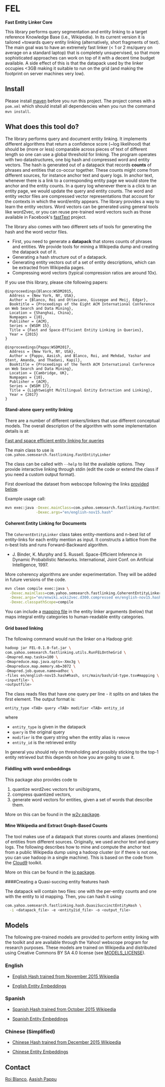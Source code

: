 # FEL

__Fast Entity Linker Core__

This library performs query segmentation and entity linking to a target reference Knowledge Base (i.e., Wikipedia). In its current version it is tailored
+towards query entity linking (alternatively, short fragments of text). The main goal was to have an extremely fast linker
 (< 1 or 2 ms/query on average on a standard laptop) that is completely unsupervised, so that more sophisticated approaches can work on top of it with a decent time budget available. A side effect of this is that the datapack used by the linker
occupies <3GB making it suitable to run on the grid (and making the footprint on server machines very low).

## Install

Please install [maven](https://maven.apache.org/) before you run this project. The project comes with a `pom.xml` which should install all dependencies when you run the command `` mvn install ``. 

## What does this tool do?

The library performs query and document entity linking. It implements different algorithms that return a confidence score (~log likelihood)
that should be (more or less) comparable across pieces of text of different length so one can use a global threshold for linking. The program operates
with two datastructures, one big hash and compressed word and entity vectors. The hash is generated out of a datapack that records __counts__ of
phrases and entities that co-occur together. These counts might come from different sources, for instance anchor text and query logs. In anchor
text, whenever there is a link to a corresponding entity page we would store the anchor and the entity counts. In a query log whenever there is a
click to an entity page, we would update the query and entity counts. The word and entity vector files are compressed vector representations
that account for the contexts in which the word/entity appears. The library
provides a way to learn the entity vectors. Word vectors can be generated using general tools like word2vec, or you can reuse pre-trained word vectors such as those available in Facebook's [fastText](https://github.com/facebookresearch/fastText/blob/master/pretrained-vectors.md) project.

The library also comes with two different sets of tools for generating the hash and the word vector files.
* First, you need to generate a __datapack__ that stores counts of phrases and entities. We provide tools for mining a Wikipedia dump and creating the datapack out of it.
* Generating a hash structure out of a datapack.
* Generating entity vectors out of a set of entity descriptions, which can be extracted from Wikipedia pages.
* Compressing word vectors (typical compression ratios are around 10x).

If you use this library, please cite following papers:

```    
@inproceedings{Blanco:WSDM2015,
  Address = {New York, NY, USA},
  Author = {Blanco, Roi and Ottaviano, Giuseppe and Meij, Edgar},
  Booktitle = {Proceedings of the Eight ACM International Conference on Web Search and Data Mining},
  Location = {Shanghai, China},
  Numpages = {10},
  Publisher = {ACM},
  Series = {WSDM 15},
  Title = {Fast and Space-Efficient Entity Linking in Queries},
  Year = {2015}
}

@inproceedings{Pappu:WSDM2017,
  Address = {New York, NY, USA},
  Author = {Pappu, Aasish, and Blanco, Roi, and Mehdad, Yashar and Stent, Amanda, and Thadani, Kapil},
  Booktitle = {Proceedings of the Tenth ACM International Conference on Web Search and Data Mining},
  Location = {Cambridge, UK},
  Numpages = {10},
  Publisher = {ACM},
  Series = {WSDM 17},
  Title = {Lightweight Multilingual Entity Extraction and Linking},
  Year = {2017}
}
```

#### Stand-alone query entity linking

There are a number of different rankers/linkers that use different conceptual models. The overall description of the algorithm with some implementation details is at:

[Fast and space efficient entity linking for queries](http://www.dc.fi.udc.es/~roi/publications/wsdm2015.pdf)

The main class to use is 
`com.yahoo.semsearch.fastlinking.FastEntityLinker`

The class can be called with `--help` to list the available options.
They provide interactive linking through stdin (edit the code or extend the class if you need a custom output format).

First download the dataset from webscope following the links [provided below](#models).

Example usage call:
```bash
mvn exec:java -Dexec.mainClass=com.yahoo.semsearch.fastlinking.FastEntityLinker \
              -Dexec.args="en/english-nov15.hash"
```

#### Coherent Entity Linking for Documents

The `CoherentEntityLinker` class takes entity-mentions and n-best list of entity-links for each entity mention as input. It constructs a lattice from the n-best lists and runs Forward-Backward algorithm.
 * J. Binder, K. Murphy and S. Russell. Space-Efficient Inference in Dynamic Probabilistic Networks. International, Joint Conf. on Artificial Intelligence, 1997.

More coherency algorithms are under experimentation. They will be added in future versions of the code.

```bash
mvn clean compile exec:java \
  -Dexec.mainClass=com.yahoo.semsearch.fastlinking.CoherentEntityLinkerWrapper \
  -Dexec.args="en/enwiki.wiki2vec.d300.compressed en/english-nov15.hash test.txt" \
  -Dexec.classpathScope=compile
```
You can include a [mapping file](src/main/bash/id-type.tsv) in the entity linker arguments (below) that maps integral entity categories to human-readable entity categories. 

#### Grid based linking

The following command would run the linker on a Hadoop grid:

```bash
hadoop jar FEL-0.1.0-fat.jar \
com.yahoo.semsearch.fastlinking.utils.RunFELOntheGrid \
-Dmapred.map.tasks=100 \
-Dmapreduce.map.java.opts=-Xmx3g \
-Dmapreduce.map.memory.mb=3072 \
-Dmapred.job.queue.name=adhoc \
-files en/english-nov15.hash#hash, src/main/bash/id-type.tsv#mapping \
<inputfile> \
<outputfile>
```

The class reads files that have one query per line - it splits on <TAB> and takes the first element. The output format is:

```
entity_type <TAB> query <TAB> modifier <TAB> entity_id
```

where
* `entity_type` is given in the datapack
* `query` is the original query
* `modifier` is the query string when the entity alias is `remove`
* `entity_id` is the retrieved entity

In general you should rely on thresholding and possibly sticking to the top-1 entity retrieved but this depends on how you are going to use it.


#### Fiddling with word embeddings

This package also provides code to
  1. quantize word2vec vectors for uni/bigrams,
  2. compress quantized vectors,
  3. generate word vectors for entities, given a set of words that describe them.

More on this can be found in the [w2v package](src/main/java/com/yahoo/semsearch/fastlinking/w2v/README.md).


#### Mine Wikipedia and Extract Graph-Based Counts

The tool makes use of a datapack that stores counts and aliases (mentions) of entities from different sources. Originally,
we used anchor text and query logs. The following describes how to mine and compute the anchor text from a public Wikipedia dump using a hadoop cluster (or if
there is not one, you can use hadoop in a single machine). This is based on the code from the [Cloud9](https://lintool.github.io/Cloud9/) toolkit.

More on this can be found in the [io package](src/main/java/com/yahoo/semsearch/fastlinking/io/README.md).


####Creating a Quasi-succing entity features hash

The datapack will contain two files: one with the per-entity counts and one with the entity to id mapping. Then, you can hash it using:

```bash
com.yahoo.semsearch.fastlinking.hash.QuasiSuccinctEntityHash \
  -i <datapack_file> -e <entity2id_file> -o <output_file>
```

## Models 

The following pre-trained models are provided to perform entity linking with the toolkit and are available through the Yahoo! webscope program for research purposes. These models are trained on Wikipedia and distributed using Creative Commons BY SA 4.0 license (see [MODELS_LICENSE](MODELS_LICENSE)).

### English 

* [English Hash trained from November 2015 Wikipedia](http://webscope.sandbox.yahoo.com/catalog.php?datatype=l&did=81)

* [English Entity Embeddings](http://webscope.sandbox.yahoo.com/catalog.php?datatype=l&did=81)

### Spanish

* [Spanish Hash trained from October 2015 Wikipedia](http://webscope.sandbox.yahoo.com/catalog.php?datatype=l&did=81)

* [Spanish Entity Embeddings](http://webscope.sandbox.yahoo.com/catalog.php?datatype=l&did=81)

### Chinese (Simplified)

* [Chinese Hash trained from December 2015 Wikipedia](http://webscope.sandbox.yahoo.com/catalog.php?datatype=l&did=81)

* [Chinese Entity Embeddings](http://webscope.sandbox.yahoo.com/catalog.php?datatype=l&did=81)

## Contact

[Roi Blanco](https://github.com/roicho), [Aasish Pappu](https://github.com/aasish)
